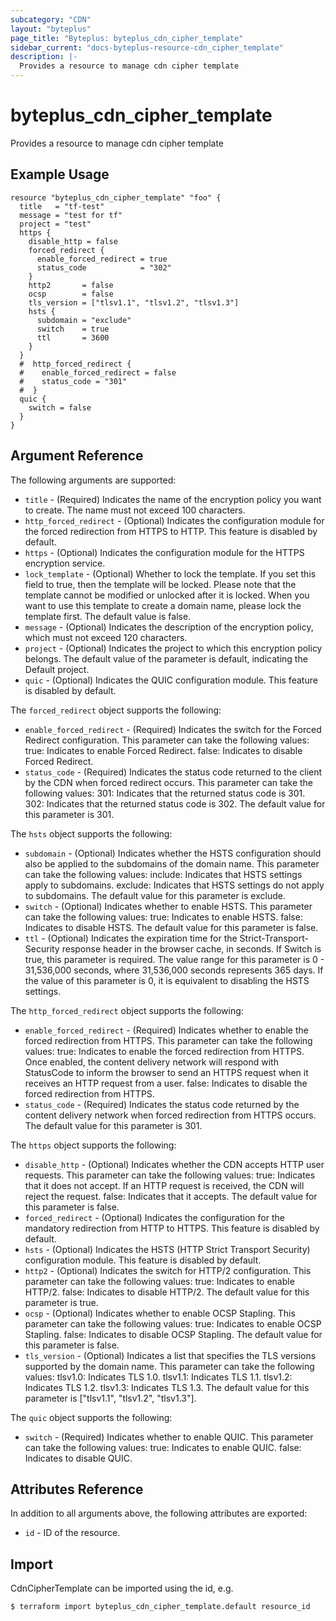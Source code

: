 ```yaml
---
subcategory: "CDN"
layout: "byteplus"
page_title: "Byteplus: byteplus_cdn_cipher_template"
sidebar_current: "docs-byteplus-resource-cdn_cipher_template"
description: |-
  Provides a resource to manage cdn cipher template
---
```

# byteplus_cdn_cipher_template
Provides a resource to manage cdn cipher template
## Example Usage
```hcl
resource "byteplus_cdn_cipher_template" "foo" {
  title   = "tf-test"
  message = "test for tf"
  project = "test"
  https {
    disable_http = false
    forced_redirect {
      enable_forced_redirect = true
      status_code            = "302"
    }
    http2       = false
    ocsp        = false
    tls_version = ["tlsv1.1", "tlsv1.2", "tlsv1.3"]
    hsts {
      subdomain = "exclude"
      switch    = true
      ttl       = 3600
    }
  }
  #  http_forced_redirect {
  #    enable_forced_redirect = false
  #    status_code = "301"
  #  }
  quic {
    switch = false
  }
}
```
## Argument Reference
The following arguments are supported:
* `title` - (Required) Indicates the name of the encryption policy you want to create. The name must not exceed 100 characters.
* `http_forced_redirect` - (Optional) Indicates the configuration module for the forced redirection from HTTPS to HTTP. This feature is disabled by default.
* `https` - (Optional) Indicates the configuration module for the HTTPS encryption service.
* `lock_template` - (Optional) Whether to lock the template. If you set this field to true, then the template will be locked. Please note that the template cannot be modified or unlocked after it is locked. When you want to use this template to create a domain name, please lock the template first. The default value is false.
* `message` - (Optional) Indicates the description of the encryption policy, which must not exceed 120 characters.
* `project` - (Optional) Indicates the project to which this encryption policy belongs. The default value of the parameter is default, indicating the Default project.
* `quic` - (Optional) Indicates the QUIC configuration module. This feature is disabled by default.

The `forced_redirect` object supports the following:

* `enable_forced_redirect` - (Required) Indicates the switch for the Forced Redirect configuration. This parameter can take the following values: true: Indicates to enable Forced Redirect. false: Indicates to disable Forced Redirect.
* `status_code` - (Required) Indicates the status code returned to the client by the CDN when forced redirect occurs. This parameter can take the following values: 301: Indicates that the returned status code is 301. 302: Indicates that the returned status code is 302. The default value for this parameter is 301.

The `hsts` object supports the following:

* `subdomain` - (Optional) Indicates whether the HSTS configuration should also be applied to the subdomains of the domain name. This parameter can take the following values: include: Indicates that HSTS settings apply to subdomains. exclude: Indicates that HSTS settings do not apply to subdomains. The default value for this parameter is exclude.
* `switch` - (Optional) Indicates whether to enable HSTS. This parameter can take the following values: true: Indicates to enable HSTS. false: Indicates to disable HSTS. The default value for this parameter is false.
* `ttl` - (Optional) Indicates the expiration time for the Strict-Transport-Security response header in the browser cache, in seconds. If Switch is true, this parameter is required. The value range for this parameter is 0 - 31,536,000 seconds, where 31,536,000 seconds represents 365 days. If the value of this parameter is 0, it is equivalent to disabling the HSTS settings.

The `http_forced_redirect` object supports the following:

* `enable_forced_redirect` - (Required) Indicates whether to enable the forced redirection from HTTPS. This parameter can take the following values: true: Indicates to enable the forced redirection from HTTPS. Once enabled, the content delivery network will respond with StatusCode to inform the browser to send an HTTPS request when it receives an HTTP request from a user. false: Indicates to disable the forced redirection from HTTPS.
* `status_code` - (Required) Indicates the status code returned by the content delivery network when forced redirection from HTTPS occurs. The default value for this parameter is 301.

The `https` object supports the following:

* `disable_http` - (Optional) Indicates whether the CDN accepts HTTP user requests. This parameter can take the following values: true: Indicates that it does not accept. If an HTTP request is received, the CDN will reject the request. false: Indicates that it accepts. The default value for this parameter is false.
* `forced_redirect` - (Optional) Indicates the configuration for the mandatory redirection from HTTP to HTTPS. This feature is disabled by default.
* `hsts` - (Optional) Indicates the HSTS (HTTP Strict Transport Security) configuration module. This feature is disabled by default.
* `http2` - (Optional) Indicates the switch for HTTP/2 configuration. This parameter can take the following values: true: Indicates to enable HTTP/2. false: Indicates to disable HTTP/2. The default value for this parameter is true.
* `ocsp` - (Optional) Indicates whether to enable OCSP Stapling. This parameter can take the following values: true: Indicates to enable OCSP Stapling. false: Indicates to disable OCSP Stapling. The default value for this parameter is false.
* `tls_version` - (Optional) Indicates a list that specifies the TLS versions supported by the domain name. This parameter can take the following values: tlsv1.0: Indicates TLS 1.0. tlsv1.1: Indicates TLS 1.1. tlsv1.2: Indicates TLS 1.2. tlsv1.3: Indicates TLS 1.3. The default value for this parameter is ["tlsv1.1", "tlsv1.2", "tlsv1.3"].

The `quic` object supports the following:

* `switch` - (Required) Indicates whether to enable QUIC. This parameter can take the following values: true: Indicates to enable QUIC. false: Indicates to disable QUIC.

## Attributes Reference
In addition to all arguments above, the following attributes are exported:
* `id` - ID of the resource.



## Import
CdnCipherTemplate can be imported using the id, e.g.
```
$ terraform import byteplus_cdn_cipher_template.default resource_id
```

